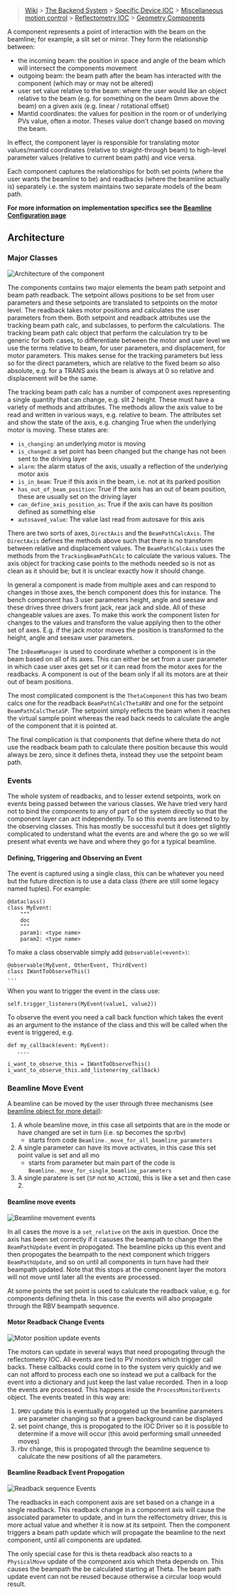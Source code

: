 > [Wiki](Home) > [The Backend System](The-Backend-System) > [Specific Device IOC](Specific-Device-IOC) > [Miscellaneous motion control](Miscellaneous-Motion-Control) > [Reflectometry IOC](Reflectometry-IOC) > [Geometry Components](Reflectometry-Geometry-Components)

A component represents a point of interaction with the beam on the beamline; for example, a slit set or mirror. They form the relationship between:

- the incoming beam: the position in space and angle of the beam which will intersect the components movement
- outgoing beam: the beam path after the beam has interacted with the component (which may or may not be altered)
- user set value relative to the beam: where the user would like an object relative to the beam (e.g. for something on the beam 0mm above the beam) on a given axis (e.g. linear / rotational offset)
- Mantid coordinates: the values for position in the room or of underlying PVs value, often a motor. Theses value don't change based on moving the beam.

In effect, the component layer is responsible for translating motor values/mantid coordinates (relative to straight-through beam) to high-level parameter values (relative to current beam path) and vice versa.

Each component captures the relationships for both set points (where the user wants the beamline to be) and readbacks (where the beamline actually is) separately i.e. the system maintains two separate models of the beam path. 

**For more information on implementation specifics see the [Beamline Configuration page](https://github.com/ISISComputingGroup/ibex_developers_manual/wiki/Reflectometry-Configuration#components)**

## Architecture

### Major Classes

![Architecture of the component](reflectometers/ComponentArchitecture.png)

The components contains two major elements the beam path setpoint and beam path readback. The setpoint allows positions to be set from user parameters and these setpoints are translated to setpoints on the motor level. The readback takes motor positions and calculates the user parameters from them. Both setpoint and readback attributes use the tracking beam path calc, and subclasses, to perform the calculations. The tracking beam path calc object that perform the calculation try to be generic for both cases, to differentiate between the motor and user level we use the terms relative to beam, for user parameters, and displacement, for motor parameters. This makes sense for the tracking parameters but less so for the direct parameters, which are relative to the fixed beam so also absolute, e.g. for a TRANS axis the beam is always at 0 so relative and displacement will be the same.

The tracking beam path calc has a number of component axes representing a single quantity that can change, e.g. slit 2 height. These must have a variety of methods and attributes. The methods allow the axis value to be read and written in various ways, e.g. relative to beam. The attributes set and show the state of the axis, e.g. changing True when the underlying motor is moving. These states are:

- `is_changing`: an underlying motor is moving
- `is_changed`: a set point has been changed but the change has not been sent to the driving layer
- `alarm`: the alarm status of the axis, usually a reflection of the underlying motor axis
- `is_in_beam`: True if this axis in the beam, i.e. not at its parked position
- `has_out_of_beam_position`: True if the axis has an out of beam position, these are usually set on the driving layer
- `can_define_axis_position_as`: True if the axis can have its position defined as something else
- `autosaved_value`: The value last read from autosave for this axis

There are two sorts of axes, `DirectAxis` and the `BeamPathCalcAxis`. The `DirectAxis` defines the methods above such that there is no transform between relative and displacement values. The `BeamPathCalcAxis` uses the methods from the `TrackingBeamPathCalc` to calculate the various values. The axis object for tracking case points to the methods needed so is not as clean as it should be; but it is unclear exactly how it should change.

In general a component is made from multiple axes and can respond to changes in those axes, the bench component does this for instance. The bench component has 3 user parameters height, angle and seesaw and these drives three drivers front jack, rear jack and slide. All of these changeable values are axes. To make this work the component listen for changes to the values and transform the value applying then to the other set of axes. E.g. if the jack motor moves the position is transformed to the height, angle and seesaw user parameters.

The `InBeamManager` is used to coordinate whether a component is in the beam based on all of its axes. This can either be set from a user parameter in which case user axes get set or it can read from the motor axes for the readbacks. A component is out of the beam only if all its motors are at their out of beam positions.

The most complicated component is the `ThetaComponent` this has two beam calcs one for the readback `BeamPathCalcThetaRBV` and one for the setpoint `BeamPathCalcThetaSP`. The setpoint simply reflects the beam when it reaches the virtual sample point whereas the read back needs to calculate the angle of the component that it is pointed at. 

The final complication is that components that define where theta do not use the readback beam path to calculate there position because this would always be zero, since it defines theta, instead they use the setpoint beam path.

### Events

The whole system of readbacks, and to lesser extend setpoints, work on events being passed between the various classes. We have tried very hard not to bind the components to any of part of the system directly so that the component layer can act independently. To so this events are listened to by the observing classes. This has mostly be successful but it does get slightly complicated to understand what the events are and where the go so we will present what events we have and where they go for a typical beamline.

#### Defining, Triggering and Observing an Event

The event is captured using a single class, this can be whatever you need but the future direction is to use a data class (there are still some legacy named tuples). For example:

```
@dataclass()
class MyEvent:
    """
    doc
    """
    param1: <type name>
    param2: <type name>
```

To make a class observable simply add `@observable(<event>)`:

```
@observable(MyEvent, OtherEvent, ThirdEvent)
class IWantToObserveThis()
...
```

When you want to trigger the event in the class use:

```
self.trigger_listeners(MyEvent(value1, value2))
```

To observe the event you need a call back function which takes the event as an argument to the instance of the class and this will be called when the event is triggered, e.g.

```
def my_callback(event: MyEvent):
   ....

i_want_to_observe_this = IWantToObserveThis()
i_want_to_observe_this.add_listener(my_callback)
```

### Beamline Move Event

A beamline can be moved by the user through three mechanisms (see [beamline object for more detail](Reflectometry-Beamline-Object)):

1. A whole beamline move, in this case all setpoints that are in the mode or have changed are set in turn (i.e. sp becomes the sp:rbv)
    - starts from code `Beamline._move_for_all_beamline_parameters`
1. A single parameter can have its move activates, in this case this set point value is set and all mo
    - starts from parameter but main part of the code is `Beamline._move_for_single_beamline_parameters`
1. A single paratere is set (`SP` not `NO_ACTION`), this is like a set and then case 2.

#### Beamline move events

![Beamline movement events](reflectometers/BeamlineMoveEvents.png)

In all cases the move is a `set_relative` on the axis in question. Once the axis has been set correctly if it casuses the beampath to change then the `BeamPathUpdate` event in propogated. The beamline picks up this event and then propogates the beampath to the next component which triggers `BeamPathUpdate`, and so on until all components in turn have had their beampath updated. Note that this stops at the component layer the motors will not move until later all the events are processed.

At some points the set point is used to calulcate the readback value, e.g. for components defining theta. In this case the events will also propagate through the RBV beampath sequence.

#### Motor Readback Change Events

![Motor position update events](reflectometers/MotorReadbackChangeEvents.png)

The motors can update in several ways that need propogating through the reflectometry IOC. All events are tied to PV monitors which trigger call backs. These callbacks could come in to the system very quickly and we can not afford to process each one so instead we put a callback for the event into a dictionary and just keep the last value recorded. Then in a loop the events are processed. This happens inside the `ProcessMonitorEvents` object. The events treated in this way are:

1. `DMOV` update this is eventually propogated up the beamline parameters are parameter changing so that a green background can be displayed
1. set point change, this is propogated to the IOC Driver so it is possible to determine if a move will occur (this avoid performing small unneeded moves)
1. rbv change, this is propogated through the beamline sequence to calulcate the new positions of all the parameters.

#### Beamline Readback Event Propogation

![Readback sequence Events](reflectometers/ReadbackSequenceEvents.png)

The readbacks in each component axis are set based on a change in a single readback. This readback change in a component axis will cause the associated parameter to update, and in turn the relfectometry driver, this is more actual value and whether it is now at its setpoint. Then the component triggers a beam path update which will propagate the beamline to the next component, until all components are updated. 

The only special case for this is theta readback also reacts to a `PhysicalMove` update of the component axis which theta depends on. This causes the beampath the be calculated starting at Theta. The beam path update event can not be reused because otherwise a circular loop would result.

